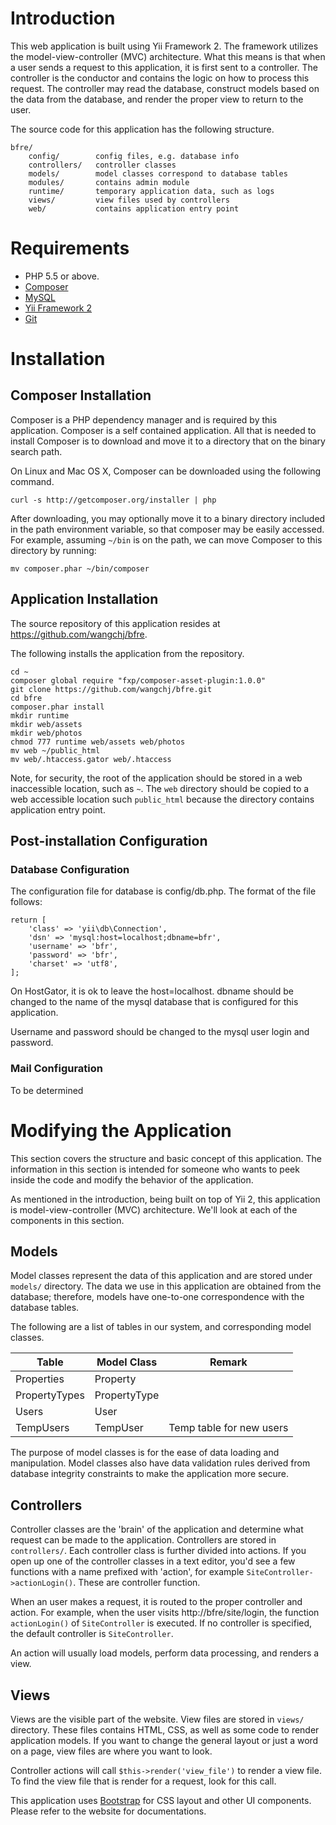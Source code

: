 # Introduction

This web application is built using Yii Framework 2. The framework utilizes the model-view-controller (MVC) architecture. What this means is that when a user sends a request to this application, it is first sent to a controller. The controller is the conductor and contains the logic on how to process this request. The controller may read the database, construct models based on the data from the database, and render the proper view to return to the user.

The source code for this application has the following structure.

```
bfre/
    config/        config files, e.g. database info
    controllers/   controller classes
    models/        model classes correspond to database tables
    modules/       contains admin module
    runtime/       temporary application data, such as logs
    views/         view files used by controllers
    web/           contains application entry point
```

# Requirements

- PHP 5.5 or above.
- [Composer](https://getcomposer.org/)
- [MySQL](http://www.mysql.com)
- [Yii Framework 2](http://www.yiiframework.com/)
- [Git](http://git-scm.com/)

# Installation

## Composer Installation

Composer is a PHP dependency manager and is required by this application. Composer is a self contained application. All that is needed to install Composer is to download and move it to a directory that on the binary search path.

On Linux and Mac OS X, Composer can be downloaded using the following command.

```
curl -s http://getcomposer.org/installer | php
```

After downloading, you may optionally move it to a binary directory included in the path environment variable, so that composer may be easily accessed. For example, assuming `~/bin` is on the path, we can move Composer to this directory by running:

```
mv composer.phar ~/bin/composer
```

## Application Installation

The source repository of this application resides at https://github.com/wangchj/bfre. 

The following installs the application from the repository.

```
cd ~
composer global require "fxp/composer-asset-plugin:1.0.0"
git clone https://github.com/wangchj/bfre.git
cd bfre
composer.phar install
mkdir runtime
mkdir web/assets
mkdir web/photos
chmod 777 runtime web/assets web/photos
mv web ~/public_html
mv web/.htaccess.gator web/.htaccess
```

Note, for security, the root of the application should be stored in a web inaccessible location, such as `~`. The `web` directory should be copied to a web accessible location such `public_html` because the directory contains application entry point.

## Post-installation Configuration

### Database Configuration

The configuration file for database is config/db.php. The format of the file follows:

```
return [
    'class' => 'yii\db\Connection',
    'dsn' => 'mysql:host=localhost;dbname=bfr',
    'username' => 'bfr',
    'password' => 'bfr',
    'charset' => 'utf8',
];
```

On HostGator, it is ok to leave the host=localhost. dbname should be changed to the name of the mysql database that is configured for this application.

Username and password should be changed to the mysql user login and password.

### Mail Configuration

To be determined

# Modifying the Application

This section covers the structure and basic concept of this application. The information in this section is intended for someone who wants to peek inside the code and modify the behavior of the application.

As mentioned in the introduction, being built on top of Yii 2, this application is model-view-controller (MVC) architecture. We'll look at each of the components in this section.

## Models

Model classes represent the data of this application and are stored under `models/` directory. The data we use in this application are obtained from the database; therefore, models have one-to-one correspondence with the database tables.

The following are a list of tables in our system, and corresponding model classes.

Table          | Model Class   | Remark
-----          | -----------   | ------
Properties     | Property      |
PropertyTypes  | PropertyType  |
Users          | User          |
TempUsers      | TempUser      | Temp table for new users

The purpose of model classes is for the ease of data loading and manipulation. Model classes also have data validation rules derived from database integrity constraints to make the application more secure.

## Controllers

Controller classes are the 'brain' of the application and determine what request can be made to the application. Controllers are stored in `controllers/`. Each controller class is further divided into actions. If you open up one of the controller classes in a text editor, you'd see a few functions with a name prefixed with 'action', for example `SiteController->actionLogin()`. These are controller function.

When an user makes a request, it is routed to the proper controller and action. For example, when the user visits http://bfre/site/login, the function `actionLogin()` of `SiteController` is executed. If no controller is specified, the default controller is `SiteController`.

An action will usually load models, perform data processing, and renders a view.

## Views

Views are the visible part of the website. View files are stored in `views/` directory. These files contains HTML, CSS, as well as some code to render application models. If you want to change the general layout or just a word on a page, view files are where you want to look.

Controller actions will call `$this->render('view_file')` to render a view file. To find the view file that is render for a request, look for this call.

This application uses [Bootstrap](http://getbootstrap.com/) for CSS layout and other UI components. Please refer to the website for documentations.
